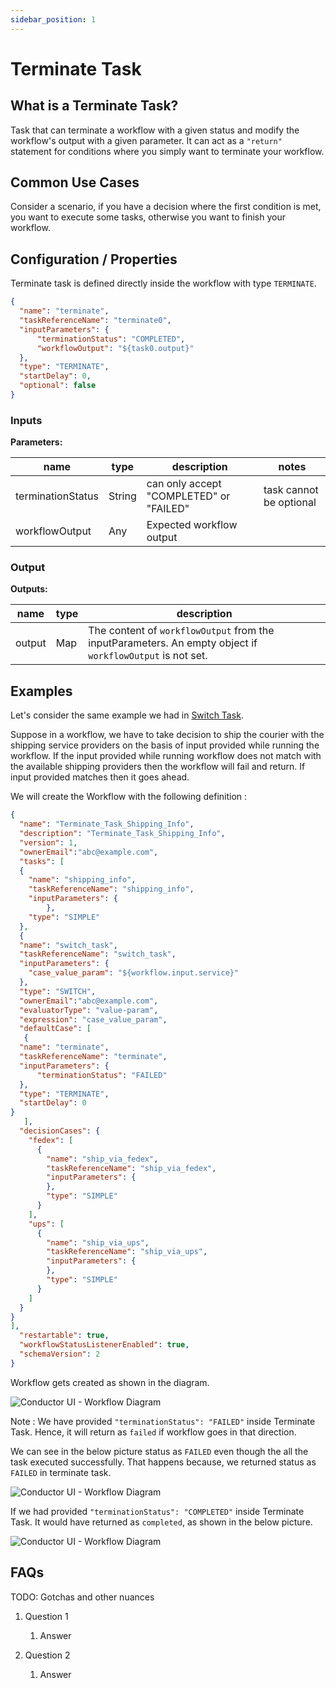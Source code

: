 ```yaml
---
sidebar_position: 1
---
```

# Terminate Task

## What is a Terminate Task?

Task that can terminate a workflow with a given status and modify the
workflow's output with a given parameter. It can act as a `"return"` statement
for conditions where you simply want to terminate your workflow.

## Common Use Cases

Consider a scenario, if you have a decision where the first condition
is met, you want to execute some tasks, otherwise you want to finish
your workflow.

## Configuration / Properties

Terminate task is defined directly inside the workflow with type
`TERMINATE`.

```json
{
  "name": "terminate",
  "taskReferenceName": "terminate0",
  "inputParameters": {
      "terminationStatus": "COMPLETED",
      "workflowOutput": "${task0.output}"
  },
  "type": "TERMINATE",
  "startDelay": 0,
  "optional": false
}
```

### Inputs

**Parameters:**

|name|type|description|notes|
|---|---|---|---|
|terminationStatus|String|can only accept "COMPLETED" or "FAILED"|task cannot be optional|
|workflowOutput|Any|Expected workflow output||

### Output

**Outputs:**

|name|type|description|
|---|---|---|
|output|Map|The content of `workflowOutput` from the inputParameters. An empty object if `workflowOutput` is not set.|

## Examples

Let's consider the same example we had in [Switch Task](/docs/reference-docs/switch-task).

Suppose in a workflow, we have to take decision to ship the courier with the shipping
service providers on the basis of input provided while running the workflow.
If the input provided while running workflow does not match with the available
shipping providers then the workflow will fail and return. If input provided 
matches then it goes ahead.

We will create the Workflow with the following definition :

```json
{
  "name": "Terminate_Task_Shipping_Info",
  "description": "Terminate_Task_Shipping_Info",
  "version": 1,
  "ownerEmail":"abc@example.com",
  "tasks": [
  {
    "name": "shipping_info",
    "taskReferenceName": "shipping_info",
    "inputParameters": {
        },
    "type": "SIMPLE"
  },
  {
  "name": "switch_task",
  "taskReferenceName": "switch_task",
  "inputParameters": {
    "case_value_param": "${workflow.input.service}"
  },
  "type": "SWITCH",
  "ownerEmail":"abc@example.com",
  "evaluatorType": "value-param",
  "expression": "case_value_param",
  "defaultCase": [
   {
  "name": "terminate",
  "taskReferenceName": "terminate",
  "inputParameters": {
      "terminationStatus": "FAILED"
  },
  "type": "TERMINATE",
  "startDelay": 0
}
   ],
  "decisionCases": {
    "fedex": [
      {
        "name": "ship_via_fedex",
        "taskReferenceName": "ship_via_fedex",
        "inputParameters": {
        },
        "type": "SIMPLE"
      }
    ],
    "ups": [
      {
        "name": "ship_via_ups",
        "taskReferenceName": "ship_via_ups",
        "inputParameters": {
        },
        "type": "SIMPLE"
      }
    ]
  }
}
],
  "restartable": true,
  "workflowStatusListenerEnabled": true,
  "schemaVersion": 2
}
```

Workflow gets created as shown in the diagram.

![Conductor UI - Workflow Diagram](/img/tutorial/Terminate_Task.png)

Note : We have provided `"terminationStatus": "FAILED"` inside Terminate Task.
Hence, it will return as `failed` if workflow goes in that direction.


We can see in the below picture status as `FAILED` even though the all the task executed
successfully. That happens because, we returned status as `FAILED` in terminate task.

![Conductor UI - Workflow Diagram](/img/tutorial/Terminate_Task_Run.png)


If we had provided `"terminationStatus": "COMPLETED"` inside Terminate Task. It would have
returned as `completed`, as shown in the below picture.

![Conductor UI - Workflow Diagram](/img/tutorial/Terminate_Task_Successful.png)


## FAQs

TODO: Gotchas and other nuances

1. Question 1
    1. Answer

1. Question 2
    1. Answer
